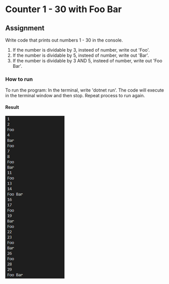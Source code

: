 # Counter 1 - 30 with Foo Bar

## Assignment

Write code that prints out numbers 1 - 30 in the console.

1. If the number is dividable by 3, insteed of number, write out 'Foo'.
2. If the number is dividable by 5, insteed of number, write out 'Bar'.
3. If the number is dividable by 3 AND 5, insteed of number, write out 'Foo Bar'.

### How to run

To run the program:
In the terminal, write 'dotnet run'.
The code will execute in the terminal window and then stop.
Repeat process to run again.

#### Result

![Result img](https://github.com/TinaPhenole/FooBar_counter/blob/master/Result.png)
